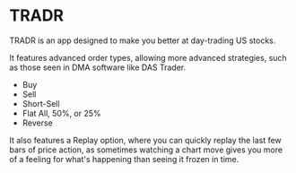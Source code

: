 # TRADR

TRADR is an app designed to make you better at day-trading US stocks.

It features advanced order types, allowing more advanced strategies, such as those seen in DMA software like DAS Trader.

- Buy
- Sell
- Short-Sell
- Flat All, 50%, or 25%
- Reverse

It also features a Replay option, where you can quickly replay the last few bars of price action, as sometimes watching a chart move gives you more of a feeling for what's happening than seeing it frozen in time.
